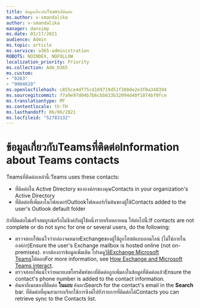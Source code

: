 ```yaml
---
title: ข้อมูลเกี่ยวกับTeamsที่ติดต่อ
ms.author: v-smandalika
author: v-smandalika
manager: dansimp
ms.date: 03/17/2021
audience: Admin
ms.topic: article
ms.service: o365-administration
ROBOTS: NOINDEX, NOFOLLOW
localization_priority: Priority
ms.collection: Adm_O365
ms.custom:
- "8263"
- "9004610"
ms.openlocfilehash: c855ce4df75cd169719d51f380de2e3f0a348394
ms.sourcegitcommit: f7a9e97d04b7b6cbb633b32094d40f1874bf0fce
ms.translationtype: MT
ms.contentlocale: th-TH
ms.lasthandoff: 06/06/2021
ms.locfileid: "52783132"
---
```

# <a name="information-about-teams-contacts"></a><span data-ttu-id="bc19b-102">ข้อมูลเกี่ยวกับTeamsที่ติดต่อ</span><span class="sxs-lookup"><span data-stu-id="bc19b-102">Information about Teams contacts</span></span>

<span data-ttu-id="bc19b-103">Teamsที่ติดต่อเหล่านี้:</span><span class="sxs-lookup"><span data-stu-id="bc19b-103">Teams uses these contacts:</span></span>

- <span data-ttu-id="bc19b-104">ที่ติดต่อใน Active Directory ขององค์กรของคุณ</span><span class="sxs-lookup"><span data-stu-id="bc19b-104">Contacts in your organization's Active Directory</span></span>
- <span data-ttu-id="bc19b-105">ที่ติดต่อที่เพิ่มลงในโฟลเดอร์Outlookโฟลเดอร์เริ่มต้นของผู้ใช้</span><span class="sxs-lookup"><span data-stu-id="bc19b-105">Contacts added to the user's Outlook default folder</span></span>

<span data-ttu-id="bc19b-106">ถ้าที่ติดต่อไม่เสร็จสมบูรณ์หรือไม่ซิงค์กับผู้ใช้หนึ่งรายหรือหลายคน ให้ต่อไปนี้:</span><span class="sxs-lookup"><span data-stu-id="bc19b-106">If contacts are not complete or do not sync for one or several users, do the following:</span></span>

- <span data-ttu-id="bc19b-107">ตรวจสอบให้แน่ใจว่ากล่องจดหมายExchangeของผู้ใช้ถูกโฮสต์แบบออนไลน์ (ไม่ใช่ภายในองค์กร)</span><span class="sxs-lookup"><span data-stu-id="bc19b-107">Ensure the user's Exchange mailbox is hosted online (not on-premises).</span></span> <span data-ttu-id="bc19b-108">หากต้องการข้อมูลเพิ่มเติม โปรดดู[วิธีExchange Microsoft Teams](/microsoftteams/exchange-teams-interact)โต้ตอบ</span><span class="sxs-lookup"><span data-stu-id="bc19b-108">For more information, see [How Exchange and Microsoft Teams interact](/microsoftteams/exchange-teams-interact).</span></span>
- <span data-ttu-id="bc19b-109">ตรวจสอบให้แน่ใจว่าหมายเลขโทรศัพท์ของที่ติดต่อถูกเพิ่มลงในข้อมูลที่ติดต่อแล้ว</span><span class="sxs-lookup"><span data-stu-id="bc19b-109">Ensure the contact's phone number is added to the contact information.</span></span>
- <span data-ttu-id="bc19b-110">ค้นหาอีเมลของที่ติดต่อ **ในแถบ** ค้นหา</span><span class="sxs-lookup"><span data-stu-id="bc19b-110">Search for the contact's email in the **Search** bar.</span></span> <span data-ttu-id="bc19b-111">ที่ติดต่อที่คุณสามารถเรียกใช้การซิงค์ไปยังรายการที่ติดต่อได้</span><span class="sxs-lookup"><span data-stu-id="bc19b-111">Contacts you can retrieve sync to the Contacts list.</span></span>


